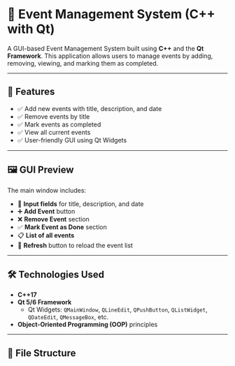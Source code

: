 # 📅 Event Management System (C++ with Qt)

A GUI-based Event Management System built using **C++** and the **Qt Framework**. This application allows users to manage events by adding, removing, viewing, and marking them as completed.

---

## 🚀 Features

- ✅ Add new events with title, description, and date  
- ✅ Remove events by title  
- ✅ Mark events as completed  
- ✅ View all current events  
- ✅ User-friendly GUI using Qt Widgets  

---

## 🖼️ GUI Preview

The main window includes:
- 📌 **Input fields** for title, description, and date  
- ➕ **Add Event** button  
- ❌ **Remove Event** section  
- ✅ **Mark Event as Done** section  
- 📋 **List of all events**  
- 🔄 **Refresh** button to reload the event list  

---

## 🛠️ Technologies Used

- **C++17**
- **Qt 5/6 Framework**
  - Qt Widgets: `QMainWindow`, `QLineEdit`, `QPushButton`, `QListWidget`, `QDateEdit`, `QMessageBox`, etc.
- **Object-Oriented Programming (OOP)** principles

---

## 📂 File Structure
